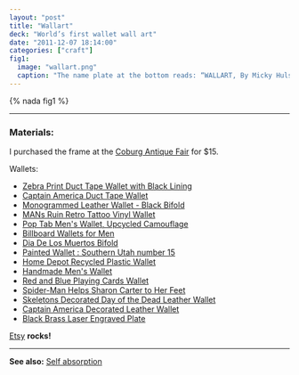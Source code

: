 ```yaml
---
layout: "post"
title: "Wallart"
deck: "World’s first wallet wall art"
date: "2011-12-07 18:14:00"
categories: ["craft"]
fig1:
  image: "wallart.png"
  caption: "The name plate at the bottom reads: “WALLART, By Micky Hulse”."
---
```


{% nada fig1 %}

---

### Materials:

I purchased the frame at the [Coburg Antique Fair](http://www.coburgoregon.org/home/cob/page_42_85/coburg_antique_fair___first_sunday_after_labor_day.html) for $15.

Wallets:

* [Zebra Print Duct Tape Wallet with Black Lining](http://www.etsy.com/transaction/55984755)
* [Captain America Duct Tape Wallet](http://www.etsy.com/transaction/55984980)
* [Monogrammed Leather Wallet - Black Bifold](http://www.etsy.com/transaction/56100468)
* [MANs Ruin Retro Tattoo Vinyl Wallet](http://www.etsy.com/transaction/56217727)
* [Pop Tab Men&#39;s Wallet, Upcycled Camouflage](http://www.etsy.com/transaction/56217803)
* [Billboard Wallets for Men](http://www.etsy.com/transaction/56217885)
* [Dia De Los Muertos Bifold](http://www.etsy.com/transaction/56219210)
* [Painted Wallet : Southern Utah number 15](http://www.etsy.com/transaction/56219468)
* [Home Depot Recycled Plastic Wallet](http://www.etsy.com/transaction/55983784)
* [Handmade Men&#39;s Wallet](http://www.etsy.com/transaction/55984011)
* [Red and Blue Playing Cards Wallet](http://www.etsy.com/transaction/55984123)
* [Spider-Man Helps Sharon Carter to Her Feet](http://www.etsy.com/transaction/55984297)
* [Skeletons Decorated Day of the Dead Leather Wallet](http://www.etsy.com/transaction/55984597)
* [Captain America Decorated Leather Wallet](http://www.etsy.com/transaction/55984598)
* [Black Brass Laser Engraved Plate](http://www.etsy.com/transaction/64393662)

[Etsy](http://www.etsy.com/) **rocks!**

---

**See also:** [Self absorption](#)
